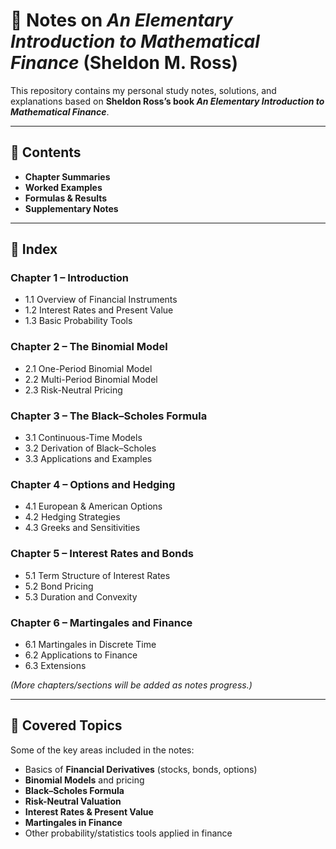 # 📘 Notes on *An Elementary Introduction to Mathematical Finance* (Sheldon M. Ross)

This repository contains my personal study notes, solutions, and explanations based on **Sheldon Ross’s book _An Elementary Introduction to Mathematical Finance_**.

---

## 📂 Contents

- **Chapter Summaries**
- **Worked Examples**
- **Formulas & Results**
- **Supplementary Notes**

---

## 📑 Index

### Chapter 1 – Introduction
- 1.1 Overview of Financial Instruments  
- 1.2 Interest Rates and Present Value  
- 1.3 Basic Probability Tools  

### Chapter 2 – The Binomial Model
- 2.1 One-Period Binomial Model  
- 2.2 Multi-Period Binomial Model  
- 2.3 Risk-Neutral Pricing  

### Chapter 3 – The Black–Scholes Formula
- 3.1 Continuous-Time Models  
- 3.2 Derivation of Black–Scholes  
- 3.3 Applications and Examples  

### Chapter 4 – Options and Hedging
- 4.1 European & American Options  
- 4.2 Hedging Strategies  
- 4.3 Greeks and Sensitivities  

### Chapter 5 – Interest Rates and Bonds
- 5.1 Term Structure of Interest Rates  
- 5.2 Bond Pricing  
- 5.3 Duration and Convexity  

### Chapter 6 – Martingales and Finance
- 6.1 Martingales in Discrete Time  
- 6.2 Applications to Finance  
- 6.3 Extensions  

*(More chapters/sections will be added as notes progress.)*

---

## 🧮 Covered Topics

Some of the key areas included in the notes:

- Basics of **Financial Derivatives** (stocks, bonds, options)  
- **Binomial Models** and pricing  
- **Black–Scholes Formula**  
- **Risk-Neutral Valuation**  
- **Interest Rates & Present Value**  
- **Martingales in Finance**  
- Other probability/statistics tools applied in finance  
